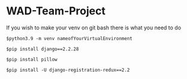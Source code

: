 # WAD-Team-Project
<p> If you wish to make your venv on git bash there is what you need to do</p>
<pre><code>$python3.9 -m venv nameofYourVirtualEnvironment</code></pre>
<pre><code>$pip install django==2.2.28</code></pre>
<pre><code>$pip install pillow</code></pre>
<pre><code>$pip install -U django-registration-redux==2.2</code></pre>
